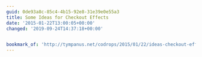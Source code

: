 ```yaml
---
guid: 0de93a8c-85c4-4b15-92e8-31e39e0e55a3
title: Some Ideas for Checkout Effects
date: '2015-01-22T13:00:05+00:00'
changed: '2019-09-24T14:37:18+00:00'


bookmark_of: 'http://tympanus.net/codrops/2015/01/22/ideas-checkout-effects/'
---
```




